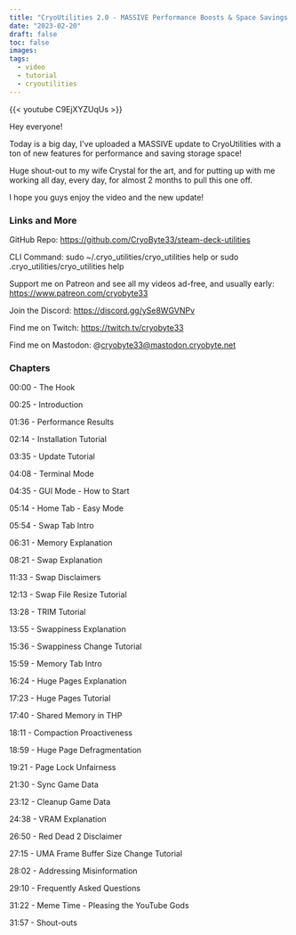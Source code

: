 ```yaml
---
title: "CryoUtilities 2.0 - MASSIVE Performance Boosts & Space Savings!"
date: "2023-02-20"
draft: false
toc: false
images:
tags:
  - video
  - tutorial
  - cryoutilities
---
```


{{< youtube C9EjXYZUqUs   >}}

Hey everyone!

Today is a big day, I've uploaded a MASSIVE update to CryoUtilities with a ton of new features for performance and saving storage space!

Huge shout-out to my wife Crystal for the art, and for putting up with me working all day, every day, for almost 2 months to pull this one off.

I hope you guys enjoy the video and the new update!

### Links and More
GitHub Repo: https://github.com/CryoByte33/steam-deck-utilities

CLI Command: sudo ~/.cryo_utilities/cryo_utilities help or sudo .cryo_utilities/cryo_utilities help

Support me on Patreon and see all my videos ad-free, and usually early: https://www.patreon.com/cryobyte33

Join the Discord: https://discord.gg/ySe8WGVNPv

Find me on Twitch: https://twitch.tv/cryobyte33

Find me on Mastodon: @cryobyte33@mastodon.cryobyte.net

### Chapters
00:00 - The Hook

00:25 - Introduction

01:36 - Performance Results

02:14 - Installation Tutorial

03:35 - Update Tutorial

04:08 - Terminal Mode

04:35 - GUI Mode - How to Start

05:14 - Home Tab - Easy Mode

05:54 - Swap Tab Intro

06:31 - Memory Explanation

08:21 - Swap Explanation

11:33 - Swap Disclaimers

12:13 - Swap File Resize Tutorial

13:28 - TRIM Tutorial

13:55 - Swappiness Explanation

15:36 - Swappiness Change Tutorial

15:59 - Memory Tab Intro

16:24 - Huge Pages Explanation

17:23 - Huge Pages Tutorial

17:40 - Shared Memory in THP

18:11 - Compaction Proactiveness

18:59 - Huge Page Defragmentation

19:21 - Page Lock Unfairness

21:30 - Sync Game Data

23:12 - Cleanup Game Data

24:38 - VRAM Explanation

26:50 - Red Dead 2 Disclaimer

27:15 - UMA Frame Buffer Size Change Tutorial

28:02 - Addressing Misinformation

29:10 - Frequently Asked Questions

31:22 - Meme Time - Pleasing the YouTube Gods

31:57 - Shout-outs